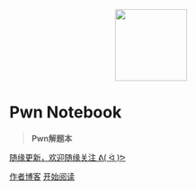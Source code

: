 
<center>
<a href='/pwn'>
<img src="http://image.taqini.space/img/owl.png" width=128>
</a>
</center>

<h1> Pwn Notebook </h1>

> **Pwn解题本**

<a href='https://github.com/TaQini'>随缘更新，欢迎随缘关注 ᕕ( ᐛ )ᕗ</a>

[作者博客](http://taqini.space)
[开始阅读](#pwn-note-book)

